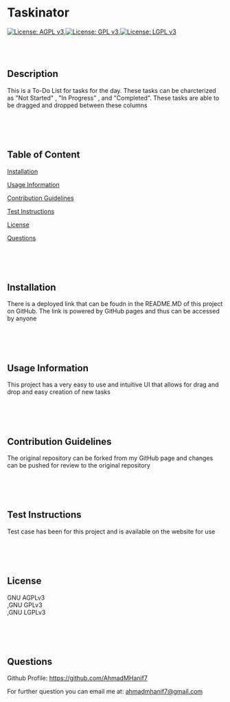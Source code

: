 # Taskinator

  [![License: AGPL v3](https://img.shields.io/badge/License-AGPL_v3-blue.svg)](https://www.gnu.org/licenses/agpl-3.0),[![License: GPL v3](https://img.shields.io/badge/License-GPLv3-blue.svg)](https://www.gnu.org/licenses/gpl-3.0),[![License: LGPL v3](https://img.shields.io/badge/License-LGPL_v3-blue.svg)](https://www.gnu.org/licenses/lgpl-3.0)

  <br />
  <br />

  ## Description 

  This is a To-Do List for tasks for the day. These tasks can be charcterized as "Not Started" , "In Progress" , and "Completed". These tasks are able to be dragged and dropped between these columns


  <br />
  <br />
  <br />

  ## Table of Content

  [Installation](#installation-instructions)

  [Usage Information](#usage-information)

  [Contribution Guidelines](#contribution-guidelines)

  [Test Instructions](#test-instructions)

  [License](#license)

  [Questions](#questions)

  <br />
  <br />
  <br />
  
  ## Installation

  There is a deployed link that can be foudn in the README.MD of this project on GitHub. The link is powered by GitHub pages and thus can be accessed by anyone

  <br />
  <br />
  <br />

  ## Usage Information

  This project has a very easy to use and intuitive UI that allows for drag and drop and easy creation of new tasks  

  <br />
  <br />
  <br />

  ## Contribution Guidelines

  The original repository can be forked from my GitHub page and changes can be pushed for review to the original repository

  <br />
  <br />
  <br />
  
  ## Test Instructions

  Test case has been for this project and is available on the website for use

  <br />
  <br />
  <br />
 
  ## License

  GNU AGPLv3<br />,GNU GPLv3<br />,GNU LGPLv3<br />

  <br />
  <br />
  <br />

  ## Questions
  
  Github Profile: https://github.com/AhmadMHanif7

  For further question you can email me at: ahmadmhanif7@gmail.com
